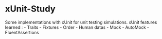 # xUnit-Study
Some implementations with xUnit for unit testing simulations.
xUnit features learned : 
    - Traits
    - Fixtures
    - Order
    - Human datas
    - Mock
    - AutoMock
    - FluentAssertions